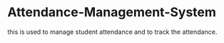 # Attendance-Management-System
this is used to manage student attendance and to track the attendance.

